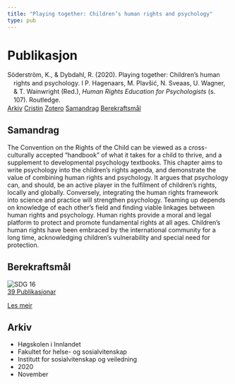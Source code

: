 ```yaml
---
title: "Playing together: Children’s human rights and psychology"
type: pub
---
```

<h1>Publikasjon</h1>
<article id="csl-bib-container-TQFWH88Q" class="csl-bib-container">
  <div class="csl-bib-body" style="line-height: 1.35; padding-left: 1em; text-indent:-1em;">
  <div class="csl-entry">S&#xF6;derstr&#xF6;m, K., &amp; Dybdahl, R. (2020). Playing together: Children&#x2019;s human rights and psychology. I P. Hagenaars, M. Plav&#x161;i&#x107;, N. Sveaas, U. Wagner, &amp; T. Wainwright (Red.), <i>Human Rights Education for Psychologists</i> (s. 107). Routledge.</div>
</div>
  <div class="csl-bib-buttons">
    <a href="#taxonomy-article-TQFWH88Q" class="csl-bib-button">Arkiv</a>
    <a href="https://app.cristin.no/results/show.jsf?id=1846437" alt="Cristin URL" class="csl-bib-button">Cristin</a>
    <a href="http://zotero.org/groups/5022929/items/TQFWH88Q" alt="Zotero URL" class="csl-bib-button">Zotero</a>
    <a href="#abstract-article-TQFWH88Q" class="csl-bib-button">Samandrag</a>
    <a href="#sdg-article-TQFWH88Q" class="csl-bib-button">Berekraftsmål</a>
  </div>
  <div id="csl-bib-meta-container-TQFWH88Q"></div>
</article>
<div id="csl-bib-meta-TQFWH88Q" class="csl-bib-meta">
  <article id="abstract-article-TQFWH88Q" class="abstract-article">
    <h1>Samandrag</h1>
    The Convention on the Rights of the Child can be viewed as a cross-culturally accepted “handbook” of what it takes for a child to thrive, and a supplement to developmental psychology textbooks. This chapter aims to write psychology into the children’s rights agenda, and demonstrate the value of combining human rights and psychology. It argues that psychology can, and should, be an active player in the fulfilment of children’s rights, locally and globally. Conversely, integrating the human rights framework into science and practice will strengthen psychology. Teaming up depends on knowledge of each other’s field and finding viable linkages between human rights and psychology. Human rights provide a moral and legal platform to protect and promote fundamental rights at all ages. Children’s human rights have been embraced by the international community for a long time, acknowledging children’s vulnerability and special need for protection.
  </article>
  <article id="sdg-article-TQFWH88Q" class="sdg-article">
    <h1>Berekraftsmål</h1>
    <div class="sdg-container"><div id="sdg16" class="sdg">
<img src="{{< params subfolder >}}images/sdg/sdg16_no.png" class="image" alt="SDG 16">
<div class="sdg-overlay">
<a href="{{< params subfolder >}}no/archive/?sdg=16#archive" class="sdg-publication-count"><span>39</span> Publikasjonar</a>
<p><a href="https://www.fn.no/om-fn/fns-baerekraftsmaal/fred-rettferdighet-og-velfungerende-institusjoner?lang=nno-NO" class="sdg-read-more">Les meir</a></p>
</div>
</div></div>
  </article>
  <article id="taxonomy-article-TQFWH88Q" class="taxonomy-article">
    <h1>Arkiv</h1>
    <ul>
      <li>Høgskolen i Innlandet</li>
      <li>Fakultet for helse- og sosialvitenskap</li>
      <li>Institutt for sosialvitenskap og veiledning</li>
      <li>2020</li>
      <li>November</li>
    </ul>
  </article>
</div>
